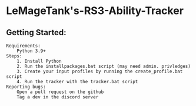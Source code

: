 # LeMageTank's-RS3-Ability-Tracker

## Getting Started:
	Requirements:
		Python 3.9+
	Steps:
		1. Install Python
		2. Run the installpackages.bat script (may need admin. privledges)
		3. Create your input profiles by running the create_profile.bat script
		4. Run the tracker with the tracker.bat script	
	Reporting bugs:
		Open a pull request on the github
		Tag a dev in the discord server
 
